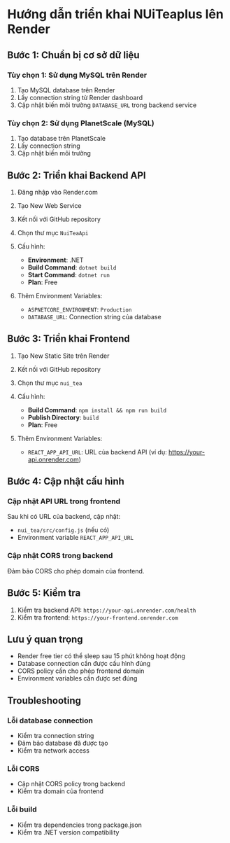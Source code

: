 # Hướng dẫn triển khai NUiTeaplus lên Render

## Bước 1: Chuẩn bị cơ sở dữ liệu

### Tùy chọn 1: Sử dụng MySQL trên Render
1. Tạo MySQL database trên Render
2. Lấy connection string từ Render dashboard
3. Cập nhật biến môi trường `DATABASE_URL` trong backend service

### Tùy chọn 2: Sử dụng PlanetScale (MySQL)
1. Tạo database trên PlanetScale
2. Lấy connection string
3. Cập nhật biến môi trường

## Bước 2: Triển khai Backend API

1. Đăng nhập vào Render.com
2. Tạo New Web Service
3. Kết nối với GitHub repository
4. Chọn thư mục `NuiTeaApi`
5. Cấu hình:
   - **Environment**: .NET
   - **Build Command**: `dotnet build`
   - **Start Command**: `dotnet run`
   - **Plan**: Free

6. Thêm Environment Variables:
   - `ASPNETCORE_ENVIRONMENT`: `Production`
   - `DATABASE_URL`: Connection string của database

## Bước 3: Triển khai Frontend

1. Tạo New Static Site trên Render
2. Kết nối với GitHub repository
3. Chọn thư mục `nui_tea`
4. Cấu hình:
   - **Build Command**: `npm install && npm run build`
   - **Publish Directory**: `build`
   - **Plan**: Free

5. Thêm Environment Variables:
   - `REACT_APP_API_URL`: URL của backend API (ví dụ: https://your-api.onrender.com)

## Bước 4: Cập nhật cấu hình

### Cập nhật API URL trong frontend
Sau khi có URL của backend, cập nhật:
- `nui_tea/src/config.js` (nếu có)
- Environment variable `REACT_APP_API_URL`

### Cập nhật CORS trong backend
Đảm bảo CORS cho phép domain của frontend.

## Bước 5: Kiểm tra

1. Kiểm tra backend API: `https://your-api.onrender.com/health`
2. Kiểm tra frontend: `https://your-frontend.onrender.com`

## Lưu ý quan trọng

- Render free tier có thể sleep sau 15 phút không hoạt động
- Database connection cần được cấu hình đúng
- CORS policy cần cho phép frontend domain
- Environment variables cần được set đúng

## Troubleshooting

### Lỗi database connection
- Kiểm tra connection string
- Đảm bảo database đã được tạo
- Kiểm tra network access

### Lỗi CORS
- Cập nhật CORS policy trong backend
- Kiểm tra domain của frontend

### Lỗi build
- Kiểm tra dependencies trong package.json
- Kiểm tra .NET version compatibility 